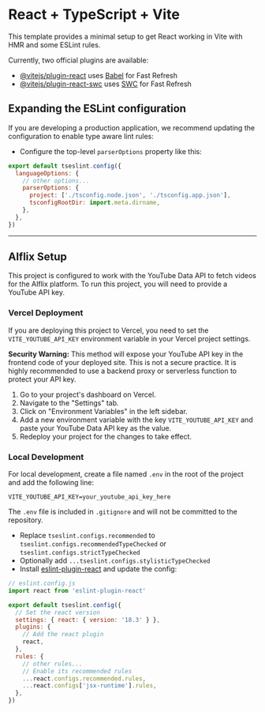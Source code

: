 # React + TypeScript + Vite

This template provides a minimal setup to get React working in Vite with HMR and some ESLint rules.

Currently, two official plugins are available:

- [@vitejs/plugin-react](https://github.com/vitejs/vite-plugin-react/blob/main/packages/plugin-react/README.md) uses [Babel](https://babeljs.io/) for Fast Refresh
- [@vitejs/plugin-react-swc](https://github.com/vitejs/vite-plugin-react-swc) uses [SWC](https://swc.rs/) for Fast Refresh

## Expanding the ESLint configuration

If you are developing a production application, we recommend updating the configuration to enable type aware lint rules:

- Configure the top-level `parserOptions` property like this:

```js
export default tseslint.config({
  languageOptions: {
    // other options...
    parserOptions: {
      project: ['./tsconfig.node.json', './tsconfig.app.json'],
      tsconfigRootDir: import.meta.dirname,
    },
  },
})
```

---

## AIflix Setup

This project is configured to work with the YouTube Data API to fetch videos for the AIflix platform. To run this project, you will need to provide a YouTube API key.

### Vercel Deployment

If you are deploying this project to Vercel, you need to set the `VITE_YOUTUBE_API_KEY` environment variable in your Vercel project settings.

**Security Warning:** This method will expose your YouTube API key in the frontend code of your deployed site. This is not a secure practice. It is highly recommended to use a backend proxy or serverless function to protect your API key.

1.  Go to your project's dashboard on Vercel.
2.  Navigate to the "Settings" tab.
3.  Click on "Environment Variables" in the left sidebar.
4.  Add a new environment variable with the key `VITE_YOUTUBE_API_KEY` and paste your YouTube Data API key as the value.
5.  Redeploy your project for the changes to take effect.

### Local Development

For local development, create a file named `.env` in the root of the project and add the following line:

```
VITE_YOUTUBE_API_KEY=your_youtube_api_key_here
```

The `.env` file is included in `.gitignore` and will not be committed to the repository.

- Replace `tseslint.configs.recommended` to `tseslint.configs.recommendedTypeChecked` or `tseslint.configs.strictTypeChecked`
- Optionally add `...tseslint.configs.stylisticTypeChecked`
- Install [eslint-plugin-react](https://github.com/jsx-eslint/eslint-plugin-react) and update the config:

```js
// eslint.config.js
import react from 'eslint-plugin-react'

export default tseslint.config({
  // Set the react version
  settings: { react: { version: '18.3' } },
  plugins: {
    // Add the react plugin
    react,
  },
  rules: {
    // other rules...
    // Enable its recommended rules
    ...react.configs.recommended.rules,
    ...react.configs['jsx-runtime'].rules,
  },
})
```
